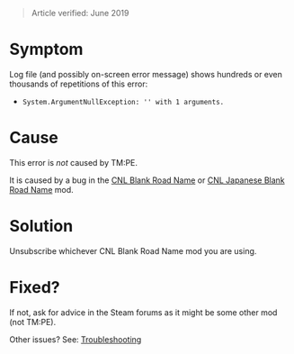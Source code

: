> Article verified: June 2019

# Symptom

Log file (and possibly on-screen error message) shows hundreds or even thousands of repetitions of this error:

* `System.ArgumentNullException: '' with 1 arguments.`

# Cause

This error is _not_ caused by TM:PE.

It is caused by a bug in the [CNL Blank Road Name](https://steamcommunity.com/sharedfiles/filedetails/?id=1298626701) or [CNL Japanese Blank Road Name](https://steamcommunity.com/sharedfiles/filedetails/?id=1301101044) mod.

# Solution

Unsubscribe whichever CNL Blank Road Name mod you are using.

# Fixed?

If not, ask for advice in the Steam forums as it might be some other mod (not TM:PE).

Other issues? See: [Troubleshooting](Troubleshooting)